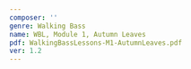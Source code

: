 ```yaml
---
composer: ''
genre: Walking Bass
name: WBL, Module 1, Autumn Leaves
pdf: WalkingBassLessons-M1-AutumnLeaves.pdf
ver: 1.2
---
```

